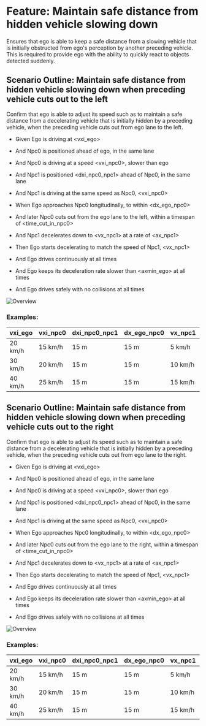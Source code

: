 # Feature: Maintain safe distance from hidden vehicle slowing down

Ensures that ego is able to keep a safe distance from a slowing vehicle that is initially obstructed from ego's perception by another preceding vehicle. This is required to provide ego with the ability to quickly react to objects detected suddenly.

## Scenario Outline: Maintain safe distance from hidden vehicle slowing down when preceding vehicle cuts out to the left

Confirm that ego is able to adjust its speed such as to maintain a safe distance from a decelerating vehicle that is initially hidden by a preceding vehicle, when the preceding vehicle cuts out from ego lane to the left.

* Given Ego is driving at <vxi_ego>
* And Npc0 is positioned ahead of ego, in the same lane
* And Npc0 is driving at a speed <vxi_npc0>, slower than ego
* And Npc1 is positioned <dxi_npc0_npc1> ahead of Npc0, in the same lane
* And Npc1 is driving at the same speed as Npc0, <vxi_npc0>

* When Ego approaches Npc0 longitudinally, to within <dx_ego_npc0>
* And later Npc0 cuts out from the ego lane to the left, within a timespan of <time_cut_in_npc0>
* And Npc1 decelerates down to <vx_npc1> at a rate of <ax_npc1>
* Then Ego starts decelerating to match the speed of Npc1, <vx_npc1>
* And Ego drives continuously at all times
* And Ego keeps its deceleration rate slower than <axmin_ego> at all times
* And Ego drives safely with no collisions at all times

![Overview](./images/UC-NTR-001-0001.drawio.svg)

### Examples: 

  | vxi_ego | vxi_npc0 | dxi_npc0_npc1 | dx_ego_npc0 | vx_npc1 | ax_npc1  | time_cut_in_npc0 | axmin_ego  |
  | ------- | -------- | ------------- | ----------- | ------- | -------- | ---------------- | ---------- |
  | 20 km/h | 15 km/h  | 15 m          | 15 m        | 5 km/h  | -1 m/s^2 | 4 s              | -1.5 m/s^2 |
  | 30 km/h | 20 km/h  | 15 m          | 15 m        | 10 km/h | -1 m/s^2 | 4 s              | -1.5 m/s^2 |
  | 40 km/h | 25 km/h  | 15 m          | 15 m        | 15 km/h | -1 m/s^2 | 4 s              | -1.5 m/s^2 |


## Scenario Outline: Maintain safe distance from hidden vehicle slowing down when preceding vehicle cuts out to the right

Confirm that ego is able to adjust its speed such as to maintain a safe distance from a decelerating vehicle that is initially hidden by a preceding vehicle, when the preceding vehicle cuts out from ego lane to the right.

* Given Ego is driving at <vxi_ego>
* And Npc0 is positioned ahead of ego, in the same lane
* And Npc0 is driving at a speed <vxi_npc0>, slower than ego
* And Npc1 is positioned <dxi_npc0_npc1> ahead of Npc0, in the same lane
* And Npc1 is driving at the same speed as Npc0, <vxi_npc0>

* When Ego approaches Npc0 longitudinally, to within <dx_ego_npc0>
* And later Npc0 cuts out from the ego lane to the right, within a timespan of <time_cut_in_npc0>
* And Npc1 decelerates down to <vx_npc1> at a rate of <ax_npc1>
* Then Ego starts decelerating to match the speed of Npc1, <vx_npc1>
* And Ego drives continuously at all times
* And Ego keeps its deceleration rate slower than <axmin_ego> at all times
* And Ego drives safely with no collisions at all times

![Overview](./images/UC-NTR-001-0001.drawio.svg)

### Examples: 

  | vxi_ego | vxi_npc0 | dxi_npc0_npc1 | dx_ego_npc0 | vx_npc1 | ax_npc1  | time_cut_in_npc0 | axmin_ego  |
  | ------- | -------- | ------------- | ----------- | ------- | -------- | ---------------- | ---------- |
  | 20 km/h | 15 km/h  | 15 m          | 15 m        | 5 km/h  | -1 m/s^2 | 4 s              | -1.5 m/s^2 |
  | 30 km/h | 20 km/h  | 15 m          | 15 m        | 10 km/h | -1 m/s^2 | 4 s              | -1.5 m/s^2 |
  | 40 km/h | 25 km/h  | 15 m          | 15 m        | 15 km/h | -1 m/s^2 | 4 s              | -1.5 m/s^2 |

